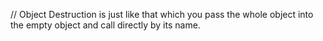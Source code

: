 // Object Destruction is just like that which you pass the whole object into the empty object and 
call directly by its name.